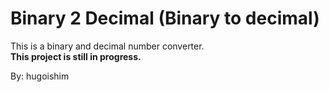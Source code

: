 # Binary 2 Decimal (Binary to decimal)
This is a binary and decimal number converter.\
**This project is still in progress.**

By: hugoishim